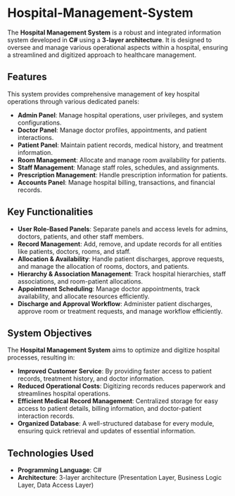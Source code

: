 # Hospital-Management-System
The **Hospital Management System** is a robust and integrated information system developed in **C#** using a **3-layer architecture**. It is designed to oversee and manage various operational aspects within a hospital, ensuring a streamlined and digitized approach to healthcare management.


## Features
This system provides comprehensive management of key hospital operations through various dedicated panels:

- **Admin Panel**: Manage hospital operations, user privileges, and system configurations.
- **Doctor Panel**: Manage doctor profiles, appointments, and patient interactions.
- **Patient Panel**: Maintain patient records, medical history, and treatment information.
- **Room Management**: Allocate and manage room availability for patients.
- **Staff Management**: Manage staff roles, schedules, and assignments.
- **Prescription Management**: Handle prescription information for patients.
- **Accounts Panel**: Manage hospital billing, transactions, and financial records.
## Key Functionalities
- **User Role-Based Panels**: Separate panels and access levels for admins, doctors, patients, and other staff members.
- **Record Management**: Add, remove, and update records for all entities like patients, doctors, rooms, and staff.
- **Allocation & Availability**: Handle patient discharges, approve requests, and manage the allocation of rooms, doctors, and patients.
- **Hierarchy & Association Management**: Track hospital hierarchies, staff associations, and room-patient allocations.
- **Appointment Scheduling**: Manage doctor appointments, track availability, and allocate resources efficiently.
- **Discharge and Approval Workflow**: Administer patient discharges, approve room or treatment requests, and manage workflow efficiently.
## System Objectives
The **Hospital Management System** aims to optimize and digitize hospital processes, resulting in:

- **Improved Customer Service**: By providing faster access to patient records, treatment history, and doctor information.
- **Reduced Operational Costs**: Digitizing records reduces paperwork and streamlines hospital operations.
- **Efficient Medical Record Management**: Centralized storage for easy access to patient details, billing information, and doctor-patient interaction records.
- **Organized Database**: A well-structured database for every module, ensuring quick retrieval and updates of essential information.
## Technologies Used
- **Programming Language**: C#
- **Architecture**: 3-layer architecture (Presentation Layer, Business Logic Layer, Data Access Layer)
